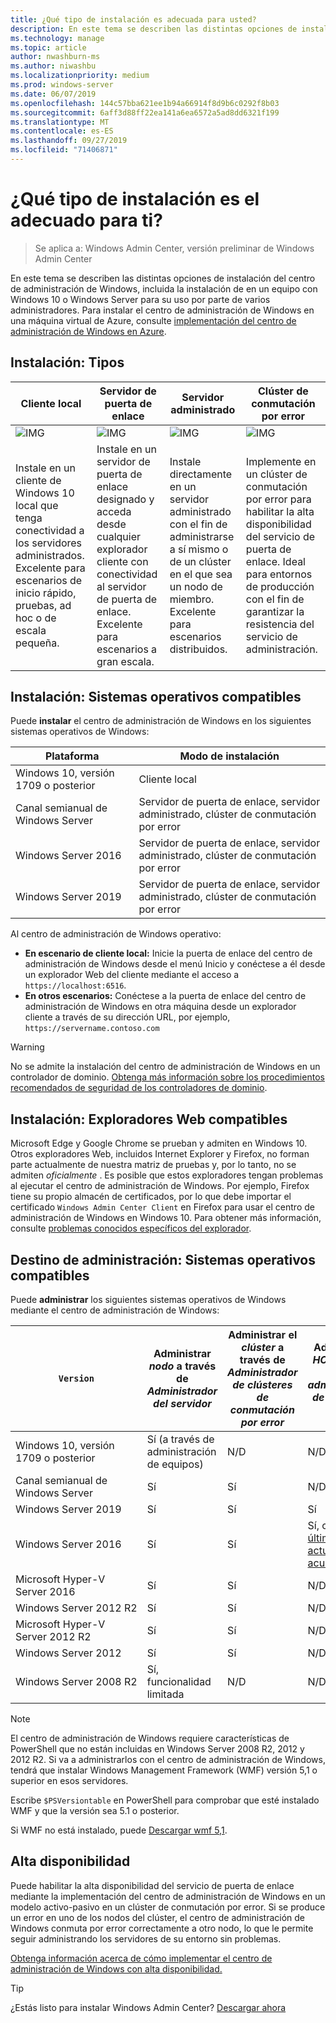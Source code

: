 ```yaml
---
title: ¿Qué tipo de instalación es adecuada para usted?
description: En este tema se describen las distintas opciones de instalación del centro de administración de Windows, incluida la instalación de en un equipo con Windows 10 o Windows Server para su uso por parte de varios administradores.
ms.technology: manage
ms.topic: article
author: nwashburn-ms
ms.author: niwashbu
ms.localizationpriority: medium
ms.prod: windows-server
ms.date: 06/07/2019
ms.openlocfilehash: 144c57bba621ee1b94a66914f8d9b6c0292f8b03
ms.sourcegitcommit: 6aff3d88ff22ea141a6ea6572a5ad8dd6321f199
ms.translationtype: MT
ms.contentlocale: es-ES
ms.lasthandoff: 09/27/2019
ms.locfileid: "71406871"
---
```

# <a name="what-type-of-installation-is-right-for-you"></a>¿Qué tipo de instalación es el adecuado para ti?

>Se aplica a: Windows Admin Center, versión preliminar de Windows Admin Center

En este tema se describen las distintas opciones de instalación del centro de administración de Windows, incluida la instalación de en un equipo con Windows 10 o Windows Server para su uso por parte de varios administradores. Para instalar el centro de administración de Windows en una máquina virtual de Azure, consulte [implementación del centro de administración de Windows en Azure](../azure/deploy-wac-in-azure.md).

## <a name="installation-types"></a>Instalación: Tipos

| Cliente local                                | Servidor de puerta de enlace                                  | Servidor administrado                               | Clúster de conmutación por error                           |
|---------------------------------------------|-------------------------------------------------|----------------------------------------------|--------------------------------------------|
| ![IMG](../media/deployment-options/W10.PNG) | ![IMG](../media/deployment-options/gateway.PNG) | ![IMG](../media/deployment-options/node.PNG) | ![IMG](../media/deployment-options/HA.png) |
| Instale en un cliente de Windows 10 local que tenga conectividad a los servidores administrados.  Excelente para escenarios de inicio rápido, pruebas, ad hoc o de escala pequeña. |Instale en un servidor de puerta de enlace designado y acceda desde cualquier explorador cliente con conectividad al servidor de puerta de enlace.  Excelente para escenarios a gran escala. | Instale directamente en un servidor administrado con el fin de administrarse a sí mismo o de un clúster en el que sea un nodo de miembro.  Excelente para escenarios distribuidos. | Implemente en un clúster de conmutación por error para habilitar la alta disponibilidad del servicio de puerta de enlace. Ideal para entornos de producción con el fin de garantizar la resistencia del servicio de administración. |

## <a name="installation-supported-operating-systems"></a>Instalación: Sistemas operativos compatibles

Puede **instalar** el centro de administración de Windows en los siguientes sistemas operativos de Windows:

| **Plataforma**                       | **Modo de instalación** |
| -----------------------------------| --------------------- |
| Windows 10, versión 1709 o posterior  | Cliente local |
| Canal semianual de Windows Server | Servidor de puerta de enlace, servidor administrado, clúster de conmutación por error |
| Windows Server 2016                | Servidor de puerta de enlace, servidor administrado, clúster de conmutación por error |
| Windows Server 2019                | Servidor de puerta de enlace, servidor administrado, clúster de conmutación por error |

Al centro de administración de Windows operativo:

- **En escenario de cliente local:** Inicie la puerta de enlace del centro de administración de Windows desde el menú Inicio y conéctese a él desde un explorador Web del cliente mediante el acceso a `https://localhost:6516`.
- **En otros escenarios:** Conéctese a la puerta de enlace del centro de administración de Windows en otra máquina desde un explorador cliente a través de su dirección URL, por ejemplo, `https://servername.contoso.com`

> [!WARNING]
> No se admite la instalación del centro de administración de Windows en un controlador de dominio. [Obtenga más información sobre los procedimientos recomendados de seguridad de los controladores de dominio](https://docs.microsoft.com/windows-server/identity/ad-ds/plan/security-best-practices/securing-domain-controllers-against-attack). 

## <a name="installation-supported-web-browsers"></a>Instalación: Exploradores Web compatibles

Microsoft Edge y Google Chrome se prueban y admiten en Windows 10. Otros exploradores Web, incluidos Internet Explorer y Firefox, no forman parte actualmente de nuestra matriz de pruebas y, por lo tanto, no se admiten *oficialmente* . Es posible que estos exploradores tengan problemas al ejecutar el centro de administración de Windows. Por ejemplo, Firefox tiene su propio almacén de certificados, por lo que debe importar el certificado `Windows Admin Center Client` en Firefox para usar el centro de administración de Windows en Windows 10. Para obtener más información, consulte [problemas conocidos específicos del explorador](../support/known-issues.md#browser-specific-issues).

## <a name="management-target-supported-operating-systems"></a>Destino de administración: Sistemas operativos compatibles

Puede **administrar** los siguientes sistemas operativos de Windows mediante el centro de administración de Windows:

| `Version` | Administrar *nodo* a través de *Administrador del servidor* | Administrar el *clúster* a través de *Administrador de clústeres de conmutación por error* | Administrar *HCI* a través *del administrador de clústeres de HCI* |
| ------------------------- |--------------- | ----- | ------------------------ |
| Windows 10, versión 1709 o posterior | Sí (a través de administración de equipos) | N/D | N/D |
| Canal semianual de Windows Server | Sí | Sí | N/D |
| Windows Server 2019 | Sí | Sí | Sí |
| Windows Server 2016 | Sí | Sí | Sí, con la [última actualización acumulativa](../use/manage-hyper-converged.md#prepare-your-windows-server-2016-cluster-for-windows-admin-center) |
| Microsoft Hyper-V Server 2016 | Sí | Sí | N/D |
| Windows Server 2012 R2 | Sí | Sí | N/D |
| Microsoft Hyper-V Server 2012 R2 | Sí | Sí | N/D |
| Windows Server 2012 | Sí | Sí | N/D |
| Windows Server 2008 R2 | Sí, funcionalidad limitada | N/D | N/D |

> [!NOTE]
> El centro de administración de Windows requiere características de PowerShell que no están incluidas en Windows Server 2008 R2, 2012 y 2012 R2. Si va a administrarlos con el centro de administración de Windows, tendrá que instalar Windows Management Framework (WMF) versión 5,1 o superior en esos servidores.
> 
> Escribe `$PSVersiontable` en PowerShell para comprobar que esté instalado WMF y que la versión sea 5.1 o posterior. 
> 
> Si WMF no está instalado, puede [Descargar wmf 5,1](https://www.microsoft.com/en-us/download/details.aspx?id=54616).

## <a name="high-availability"></a>Alta disponibilidad

Puede habilitar la alta disponibilidad del servicio de puerta de enlace mediante la implementación del centro de administración de Windows en un modelo activo-pasivo en un clúster de conmutación por error. Si se produce un error en uno de los nodos del clúster, el centro de administración de Windows conmuta por error correctamente a otro nodo, lo que le permite seguir administrando los servidores de su entorno sin problemas.

[Obtenga información acerca de cómo implementar el centro de administración de Windows con alta disponibilidad.](../deploy/high-availability.md)

> [!Tip]
> ¿Estás listo para instalar Windows Admin Center? [Descargar ahora](https://aka.ms/windowsadmincenter)
